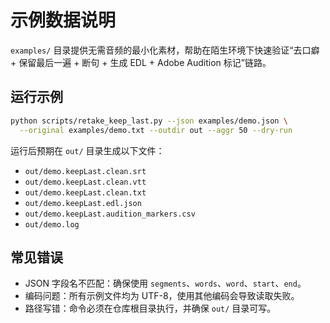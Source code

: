 # 示例数据说明

`examples/` 目录提供无需音频的最小化素材，帮助在陌生环境下快速验证“去口癖 + 保留最后一遍 + 断句 + 生成 EDL + Adobe Audition 标记”链路。

## 运行示例

```bash
python scripts/retake_keep_last.py --json examples/demo.json \
  --original examples/demo.txt --outdir out --aggr 50 --dry-run
```

运行后预期在 `out/` 目录生成以下文件：

- `out/demo.keepLast.clean.srt`
- `out/demo.keepLast.clean.vtt`
- `out/demo.keepLast.clean.txt`
- `out/demo.keepLast.edl.json`
- `out/demo.keepLast.audition_markers.csv`
- `out/demo.log`

## 常见错误

- JSON 字段名不匹配：确保使用 `segments`、`words`、`word`、`start`、`end`。
- 编码问题：所有示例文件均为 UTF-8，使用其他编码会导致读取失败。
- 路径写错：命令必须在仓库根目录执行，并确保 `out/` 目录可写。
